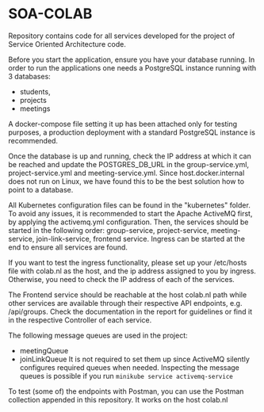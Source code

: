 # SOA-COLAB
Repository contains code for all services developed for the project of Service Oriented Architecture code.

Before you start the application, ensure you have your database running.
In order to run the applications one needs a PostgreSQL instance running with 3 databases:
- students,
- projects
- meetings

A docker-compose file setting it up has been attached only for testing purposes,
a production deployment with a standard PostgreSQL instance is recommended.

Once the database is up and running, check the IP address at which it can be reached 
and update the POSTGRES_DB_URL in the group-service.yml, project-service.yml and meeting-service.yml.
Since host.docker.internal does not run on Linux, we have found this to be the best solution how to point to a database.

All Kubernetes configuration files can be found in the "kubernetes" folder.
To avoid any issues, it is recommended to start the Apache ActiveMQ first, 
by applying the activemq.yml configuration.
Then, the services should be started in the following order: group-service, 
project-service, meeting-service, join-link-service, frontend service. 
Ingress can be started at the end to ensure all services are found.

If you want to test the ingress functionality, please set up your /etc/hosts file with colab.nl as the host, 
and the ip address assigned to you by ingress. Otherwise, you need to check the IP address of each of the services.

The Frontend service should be reachable at the host colab.nl path 
while other services are available through their respective API endpoints, e.g. /api/groups.
Check the documentation in the report for guidelines or find it in the respective Controller of each service.

The following message queues are used in the project:
- meetingQueue
- joinLinkQueue
It is not required to set them up since ActiveMQ silently configures required queues when needed.
Inspecting the message queues is possible if you run `minikube service activemq-service`  
  
To test (some of) the endpoints with Postman, you can use the Postman collection appended in this repository. 
It works on the host colab.nl